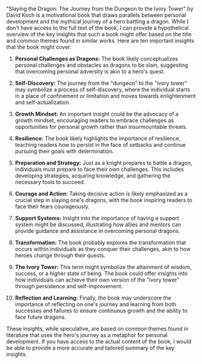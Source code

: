 "Slaying the Dragon: The Journey from the Dungeon to the Ivory Tower" by David Koch is a motivational book that draws parallels between personal development and the mythical journey of a hero battling a dragon. While I don't have access to the full text of the book, I can provide a hypothetical overview of the key insights that such a book might offer based on the title and common themes found in similar works. Here are ten important insights that the book might cover:

1. **Personal Challenges as Dragons:** The book likely conceptualizes personal challenges and obstacles as dragons to be slain, suggesting that overcoming personal adversity is akin to a hero's quest.

2. **Self-Discovery:** The journey from the "dungeon" to the "ivory tower" may symbolize a process of self-discovery, where the individual starts in a place of confinement or limitation and moves towards enlightenment and self-actualization.

3. **Growth Mindset:** An important insight could be the advocacy of a growth mindset, encouraging readers to embrace challenges as opportunities for personal growth rather than insurmountable threats.

4. **Resilience:** The book likely highlights the importance of resilience, teaching readers how to persist in the face of setbacks and continue pursuing their goals with determination.

5. **Preparation and Strategy:** Just as a knight prepares to battle a dragon, individuals must prepare to face their own challenges. This includes developing strategies, acquiring knowledge, and gathering the necessary tools to succeed.

6. **Courage and Action:** Taking decisive action is likely emphasized as a crucial step in slaying one's dragons, with the book inspiring readers to face their fears courageously.

7. **Support Systems:** Insight into the importance of having a support system might be discussed, illustrating how allies and mentors can provide guidance and assistance in overcoming personal dragons.

8. **Transformation:** The book probably explores the transformation that occurs within individuals as they conquer their challenges, akin to how heroes change through their quests.

9. **The Ivory Tower:** This term might symbolize the attainment of wisdom, success, or a higher state of being. The book could offer insights into how individuals can achieve their own version of the "ivory tower" through persistence and self-improvement.

10. **Reflection and Learning:** Finally, the book may underscore the importance of reflecting on one's journey and learning from both successes and failures to ensure continuous growth and the ability to face future dragons.

These insights, while speculative, are based on common themes found in literature that uses the hero's journey as a metaphor for personal development. If you have access to the actual content of the book, I would be able to provide a more accurate and tailored summary of the key insights.